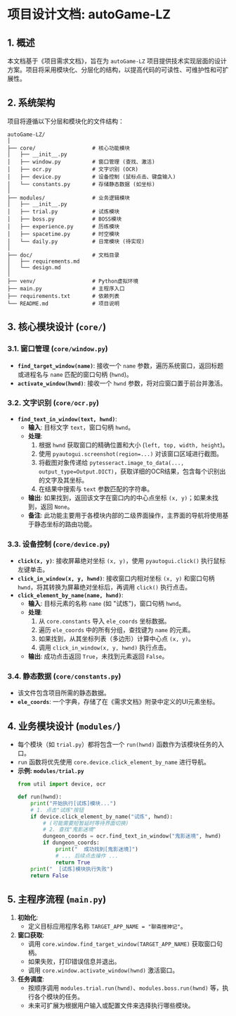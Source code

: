 # 项目设计文档: autoGame-LZ

## 1. 概述

本文档基于《项目需求文档》，旨在为 `autoGame-LZ` 项目提供技术实现层面的设计方案。项目将采用模块化、分层化的结构，以提高代码的可读性、可维护性和可扩展性。

## 2. 系统架构

项目将遵循以下分层和模块化的文件结构：

```
autoGame-LZ/
│
├── core/                  # 核心功能模块
│   ├── __init__.py
│   ├── window.py          # 窗口管理 (查找、激活)
│   ├── ocr.py             # 文字识别 (OCR)
│   ├── device.py          # 设备控制 (鼠标点击、键盘输入)
│   └── constants.py       # 存储静态数据 (如坐标)
│
├── modules/               # 业务逻辑模块
│   ├── __init__.py
│   ├── trial.py           # 试炼模块
│   ├── boss.py            # BOSS模块
│   ├── experience.py      # 历练模块
│   ├── spacetime.py       # 时空模块
│   └── daily.py           # 日常模块 (待实现)
│
├── doc/                   # 文档目录
│   ├── requirements.md
│   └── design.md
│
├── venv/                  # Python虚拟环境
├── main.py                # 主程序入口
├── requirements.txt       # 依赖列表
└── README.md              # 项目说明
```

## 3. 核心模块设计 (`core/`)

### 3.1. 窗口管理 (`core/window.py`)

-   **`find_target_window(name)`**: 接收一个 `name` 参数，遍历系统窗口，返回标题或进程名与 `name` 匹配的窗口句柄 (`hwnd`)。
-   **`activate_window(hwnd)`**: 接收一个 `hwnd` 参数，将对应窗口置于前台并激活。

### 3.2. 文字识别 (`core/ocr.py`)

-   **`find_text_in_window(text, hwnd)`**:
    -   **输入**: 目标文字 `text`，窗口句柄 `hwnd`。
    -   **处理**:
        1.  根据 `hwnd` 获取窗口的精确位置和大小 (`left, top, width, height`)。
        2.  使用 `pyautogui.screenshot(region=...)` 对该窗口区域进行截图。
        3.  将截图对象传递给 `pytesseract.image_to_data(..., output_type=Output.DICT)`，获取详细的OCR结果，包含每个识别出的文字及其坐标。
        4.  在结果中搜索与 `text` 参数匹配的字符串。
    -   **输出**: 如果找到，返回该文字在窗口内的中心点坐标 `(x, y)`；如果未找到，返回 `None`。
    -   **备注**: 此功能主要用于各模块内部的二级界面操作，主界面的导航将使用基于静态坐标的路由功能。

### 3.3. 设备控制 (`core/device.py`)

-   **`click(x, y)`**: 接收屏幕绝对坐标 `(x, y)`，使用 `pyautogui.click()` 执行鼠标左键单击。
-   **`click_in_window(x, y, hwnd)`**: 接收窗口内相对坐标 `(x, y)` 和窗口句柄 `hwnd`，将其转换为屏幕绝对坐标后，再调用 `click()` 执行点击。
-   **`click_element_by_name(name, hwnd)`**: 
    -   **输入**: 目标元素的名称 `name` (如 "试炼")，窗口句柄 `hwnd`。
    -   **处理**:
        1.  从 `core.constants` 导入 `ele_coords` 坐标数据。
        2.  遍历 `ele_coords` 中的所有分组，查找键为 `name` 的元素。
        3.  如果找到，从其坐标列表（多边形）计算中心点 `(x, y)`。
        4.  调用 `click_in_window(x, y, hwnd)` 执行点击。
    -   **输出**: 成功点击返回 `True`，未找到元素返回 `False`。

### 3.4. 静态数据 (`core/constants.py`)

-   该文件包含项目所需的静态数据。
-   **`ele_coords`**: 一个字典，存储了在《需求文档》附录中定义的UI元素坐标。

## 4. 业务模块设计 (`modules/`)

-   每个模块（如 `trial.py`）都将包含一个 `run(hwnd)` 函数作为该模块任务的入口。
-   `run` 函数将优先使用 `core.device.click_element_by_name` 进行导航。
- **示例: `modules/trial.py`**
  ```python
  from util import device, ocr

  def run(hwnd):
      print("开始执行[试炼]模块...")
      # 1. 点击"试炼"按钮
      if device.click_element_by_name("试炼", hwnd):
          # (可能需要短暂延时等待界面切换)
          # 2. 查找"鬼影迷境"
          dungeon_coords = ocr.find_text_in_window("鬼影迷境", hwnd)
          if dungeon_coords:
              print("  成功找到[鬼影迷境]")
              # ... 后续点击操作 ...
              return True
      print("  [试炼]模块执行失败")
      return False
  ```

## 5. 主程序流程 (`main.py`)

1.  **初始化**:
    -   定义目标应用程序名称 `TARGET_APP_NAME = "聊斋搜神记"`。
2.  **窗口获取**:
    -   调用 `core.window.find_target_window(TARGET_APP_NAME)` 获取窗口句柄。
    -   如果失败，打印错误信息并退出。
    -   调用 `core.window.activate_window(hwnd)` 激活窗口。
3.  **任务调度**:
    -   按顺序调用 `modules.trial.run(hwnd)`、`modules.boss.run(hwnd)` 等，执行各个模块的任务。
    -   未来可扩展为根据用户输入或配置文件来选择执行哪些模块。 